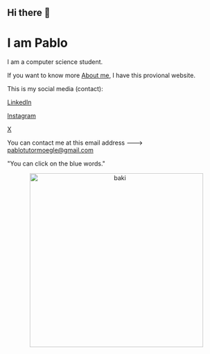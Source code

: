## Hi there 👋

# I am Pablo

I am a computer science student.

If you want to know more [About me](https://pablotutormoegledev.netlify.app/), I have this provional website.

This is my social media (contact):

[LinkedIn](https://www.linkedin.com/in/pablo-tutor-moegle/)

[Instagram](https://www.instagram.com/pablo_dev_tutor/)

[X](https://x.com/PabloTutorM)

You can contact me at this email address ---> pablotutormoegle@gmail.com

"You can click on the blue words."

<div align="center">
<img alt="baki" src="https://github.com/user-attachments/assets/fa4f3470-6019-4c67-bce1-4dca03c08a1b" width="400" />
</div>

